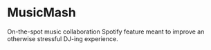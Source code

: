 # MusicMash

On-the-spot music collaboration Spotify feature meant to improve an otherwise stressful DJ-ing experience.
